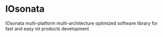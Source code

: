 # IOsonata
IOsonata multi-platform multi-architecture optimized software library for fast and easy iot products development

